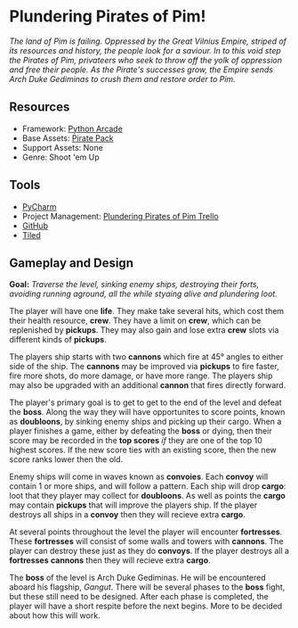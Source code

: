 # Plundering Pirates of Pim!

*The land of Pim is failing. Oppressed by the Great Vilnius Empire, striped of its resources and history, the people look for a saviour. In to this void step the Pirates of Pim, privateers who seek to throw off the yolk of oppression and free their people. As the Pirate's successes grow, the Empire sends Arch Duke Gediminas to crush them and restore order to Pim.*

## Resources

- Framework: [Python Arcade](https://pythonhosted.org/arcade/index.html "Python Arcade")
- Base Assets: [Pirate Pack](http://kenney.nl/assets/pirate-pack "Pirate Pack")
- Support Assets: None
- Genre: Shoot 'em Up

## Tools

- [PyCharm](https://www.jetbrains.com/pycharm/ "PyCharm")
- Project Management: [Plundering Pirates of Pim Trello](https://trello.com/b/KyhPjpRT/plundering-pirates-of-pim 'Plundering Pirates of Pim Trello')
- [GitHub](https://github.com/froomzy/game-prototype-one "GitHub")
- [Tiled](http://www.mapeditor.org/ "Tiled")

## Gameplay and Design
**Goal:** *Traverse the level, sinking enemy ships, destroying their forts, avoiding running aground, all the while styaing alive and plundering loot.*

The player will have one **life**. They make take several hits, which cost them their health resource, **crew**. They have a limit on **crew**, which can be replenished by **pickups**. They may also gain and lose extra **crew** slots via different kinds of **pickups**.

The players ship starts with two **cannons** which fire at 45° angles to either side of the ship. The **cannons** may be improved via **pickups** to fire faster, fire more shots, do more damage, or have more range. The players ship may also be upgraded with an additional **cannon** that fires directly forward.

The player's primary goal is to get to get to the end of the level and defeat the **boss**. Along the way they will have opportunites to score points, known as **doubloons**, by sinking enemy ships and picking up their cargo. When a player finishes a game, either by defeating the **boss** or dying, then their score may be recorded in the **top scores** *if* they are one of the top 10 highest scores. If the new score ties with an existing score, then the new score ranks lower then the old.

Enemy ships will come in waves known as **convoies**. Each **convoy** will contain 1 or more ships, and will follow a pattern. Each ship will drop **cargo**: loot that they player may collect for **doubloons**. As well as points the **cargo** may contain **pickups** that will improve the players ship. If the player destroys all ships in a **convoy** then they will recieve extra **cargo**.

At several points throughout the level the player will encounter **fortresses**. These **fortresses** will consist of some walls and towers with **cannons**. The player can destroy these just as they do **convoys**. If the player destroys all a **fortresses** **cannons** then they will recieve extra **cargo**.

The **boss** of the level is Arch Duke Gediminas. He will be encountered aboard his flagship, *Gangut*. There will be several phases to the **boss** fight, but these still need to be designed. After each phase is completed, the player will have a short respite before the next begins. More to be decided about how this will work.
